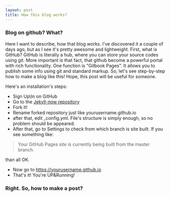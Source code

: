 ```yaml
---
layout: post
title: How this blog works?
---
```


### Blog on github? What?

Here I want to describe, how that blog works. I've discovered it a couple of days ago, but as I see it's pretty awesome and lightweight.
First, what is GitHub? GitHub is literally a hub, where you can store your source codes using git. More important is that fact, that github become a powerful portal with rich functionality. One function is "Gitbook Pages". It allows you to publish some info using git and standard markup. So, let's see step-by-step how to make a blog like this! Hope, this post will be useful for someone.

Here's an installation's steps:
* Sign Up\In on GitHub
* Go to the [Jekyll-now repository](https://github.com/barryclark/jekyll-now/)
* Fork it!
* Rename forked repository just like yourusername.github.io
* after that, edit _config.yml. File's structure is simply enough, so no problem should be appeared.
* After that, go to Settings to check from which branch is site built. If you see something like:
  
> Your GitHub Pages site is currently being built from the master branch.

than all OK.
* Now go to https://yourusername.github.io
* That's it! You're UP&Running!

### Right. So, how to make a post?
